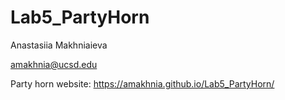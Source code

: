 # Lab5_PartyHorn

Anastasiia Makhniaieva

amakhnia@ucsd.edu

Party horn website: https://amakhnia.github.io/Lab5_PartyHorn/

